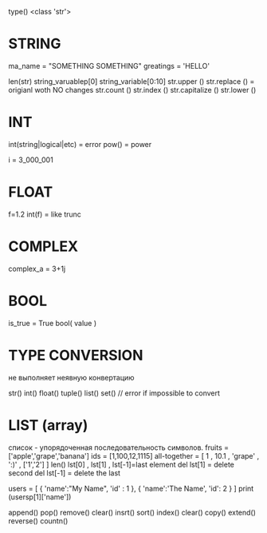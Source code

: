 
type()
    <class 'str'>


# STRING 

ma_name = "SOMETHING SOMETHING"
greatings = 'HELLO'


len(str)
string_varuablep[0]
string_variable[0:10]
str.upper ()
str.replace ()   = origianl woth NO changes 
str.count ()
str.index ()
str.capitalize ()
str.lower ()



# INT 


int(string|logical|etc) = error 
pow()   = power

i = 3_000_001


# FLOAT 
f=1.2
int(f)   = like trunc 


# COMPLEX 
complex_a = 3+1j



# BOOL
is_true = True
bool(  value  )



# TYPE CONVERSION
не выполняет неявную конвертацию 

str()
int()
float()
tuple()
list()
set()
        // error if impossible to convert 


# LIST (array)

список - упорядоченная последовательность символов.
fruits = ['apple','grape','banana']
ids = [1,100,12,1115]
all-together  = [ 1 , 10.1 , 'grape' , ':)' , ['1','2'] ] 
len()
lst[0] , lst[1] , lst[-1]=last element
del lst[1] = delete second
del lst[-1] = delete the last 

users = [
    {
        'name':"My Name",
        'id' : 1
    },
    {
        'name':'The Name',
        'id': 2
    }
]
print (usersp[1]['name'])

append()
pop()
remove()
clear()
insrt()
sort()
index()
clear()
copy()
extend()
reverse()
countn()


